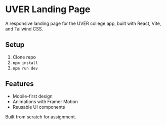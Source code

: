 # UVER Landing Page

A responsive landing page for the UVER college app, built with React, Vite, and Tailwind CSS.

## Setup
1. Clone repo
2. `npm install`
3. `npm run dev`

## Features
- Mobile-first design
- Animations with Framer Motion
- Reusable UI components

Built from scratch for assignment.
